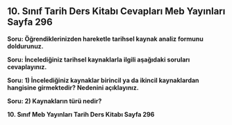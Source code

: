 ## 10. Sınıf Tarih Ders Kitabı Cevapları Meb Yayınları Sayfa 296

**Soru: Öğrendiklerinizden hareketle tarihsel kaynak analiz formunu doldurunuz.**

**Soru: İncelediğiniz tarihsel kaynaklarla ilgili aşağıdaki soruları cevaplayınız.**

**Soru: 1) İncelediğiniz kaynaklar birincil ya da ikincil kaynaklardan hangisine girmektedir? Nedenini açıklayınız.**

**Soru: 2) Kaynakların türü nedir?**

**10. Sınıf Meb Yayınları Tarih Ders Kitabı Sayfa 296**